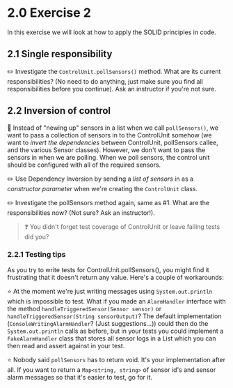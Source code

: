 # 2.0 Exercise 2

In this exercise we will look at how to apply the SOLID principles in code.

## 2.1 Single responsibility

 :pencil2: Investigate the `ControlUnit.pollSensors()` method. What are its current responsibilities? (No need to do anything, just make sure you find all responsibilities before you continue). Ask an instructor if you're not sure.

## 2.2 Inversion of control

:book: Instead of "newing up" sensors in a list when we call `pollSensors()`, we want to pass a collection of sensors in to the ControlUnit somehow (we want to _invert the dependencies_ between ControlUnit, pollSensors callee, and the various Sensor classes). However, we don't want to pass the sensors in when we are polling. When we poll sensors, the control unit should be configured with all of the required sensors.

:pencil2: Use Dependency Inversion by sending a _list of sensors_ in as a _constructor parameter_ when we're creating the `ControlUnit` class.

:pencil2: Investigate the pollSensors method again, same as #1. What are the responsibilities now? (Not sure? Ask an instructor!).

> :question: You didn't forget test coverage of ControlUnit or leave failing tests did you?

### 2.2.1 Testing tips

As you try to write tests for ControlUnit.pollSensors(), you might find it frustrating that it doesn't return any value. Here's a couple of workarounds:

:star: At the moment we're just writing messages using `System.out.println` which is impossible to test. What if you made an `AlarmHandler` interface with the method `handleTriggeredSensor(Sensor sensor)` or `handleTriggeredSensor(String sensorOutput)`?
The default implementation (`ConsoleWritingAlarmHandler`? (Just suggestions...)) could then do the `System.out.println` calls as before, but in your tests you could implement a `FakeAlarmHandler` class that stores all
sensor logs in a List which you can then read and assert against in your test.

:star: Nobody said ``pollSensors`` has to return void. It's your implementation after all. If you want to return a `Map<string, string>` of sensor id's and sensor alarm messages so that it's easier to test, go for it.
